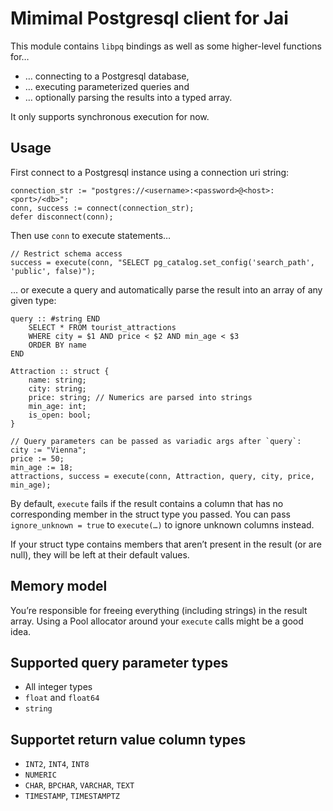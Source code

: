 # Mimimal Postgresql client for Jai

This module contains `libpq` bindings as well as some higher-level functions for…
* … connecting to a Postgresql database,
* … executing parameterized queries and
* … optionally parsing the results into a typed array.

It only supports synchronous execution for now.

## Usage

First connect to a Postgresql instance using a connection uri string:

```Jai
connection_str := "postgres://<username>:<password>@<host>:<port>/<db>";
conn, success := connect(connection_str);
defer disconnect(conn);
```

Then use `conn` to execute statements…

```Jai
// Restrict schema access
success = execute(conn, "SELECT pg_catalog.set_config('search_path', 'public', false)");
```

… or execute a query and automatically parse the result into an array of any given type:

```Jai 
query :: #string END
	SELECT * FROM tourist_attractions
	WHERE city = $1 AND price < $2 AND min_age < $3
	ORDER BY name
END

Attraction :: struct {
	name: string;
	city: string;
	price: string; // Numerics are parsed into strings
	min_age: int;
	is_open: bool;
}

// Query parameters can be passed as variadic args after `query`:
city := "Vienna";
price := 50;
min_age := 18;
attractions, success = execute(conn, Attraction, query, city, price, min_age);
```

By default, `execute` fails if the result contains a column that has no corresponding member in the struct type you passed.
You can pass `ignore_unknown = true` to `execute(…)` to ignore unknown columns instead.

If your struct type contains members that aren’t present in the result (or are null), they will be left at their default values.

## Memory model

You’re responsible for freeing everything (including strings) in the result array.
Using a Pool allocator around your `execute` calls might be a good idea.

## Supported query parameter types

* All integer types
* `float` and `float64`
* `string`

## Supportet return value column types

* `INT2`, `INT4`, `INT8`
* `NUMERIC`
* `CHAR`, `BPCHAR`, `VARCHAR`, `TEXT`
* `TIMESTAMP`, `TIMESTAMPTZ`
